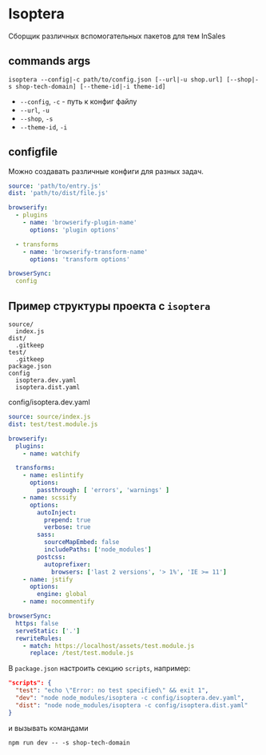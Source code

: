 # Isoptera

Сборщик различных вспомогательных пакетов для тем InSales

## commands args

`isoptera --config|-c path/to/config.json [--url|-u shop.url] [--shop|-s shop-tech-domain] [--theme-id|-i theme-id]`

* `--config`, `-c` - путь к конфиг файлу
* `--url`, `-u`
* `--shop`, `-s`
* `--theme-id`, `-i`

## configfile

Можно создавать различные конфиги для разных задач.

````yaml
source: 'path/to/entry.js'
dist: 'path/to/dist/file.js'

browserify:
  - plugins
    - name: 'browserify-plugin-name'
      options: 'plugin options'

  - transforms
    - name: 'browserify-transform-name'
      options: 'transform options'

browserSync:
  config
````

## Пример структуры проекта с `isoptera`

````
source/
  index.js
dist/
  .gitkeep
test/
  .gitkeep
package.json
config
  isoptera.dev.yaml
  isoptera.dist.yaml
````

config/isoptera.dev.yaml

````yaml
source: source/index.js
dist: test/test.module.js

browserify:
  plugins:
    - name: watchify

  transforms:
    - name: eslintify
      options:
        passthrough: [ 'errors', 'warnings' ]
    - name: scssify
      options:
        autoInject:
          prepend: true
          verbose: true
        sass:
          sourceMapEmbed: false
          includePaths: ['node_modules']
        postcss:
          autoprefixer:
            browsers: ['last 2 versions', '> 1%', 'IE >= 11']
    - name: jstify
      options:
        engine: global
    - name: nocommentify

browserSync:
  https: false
  serveStatic: ['.']
  rewriteRules:
    - match: https://localhost/assets/test.module.js
      replace: /test/test.module.js
````

В `package.json` настроить секцию `scripts`, например:

````json
"scripts": {
  "test": "echo \"Error: no test specified\" && exit 1",
  "dev": "node node_modules/isoptera -c config/isoptera.dev.yaml",
  "dist": "node node_modules/isoptera -c config/isoptera.dist.yaml"
}
````

и вызывать командами

`npm run dev -- -s shop-tech-domain`

